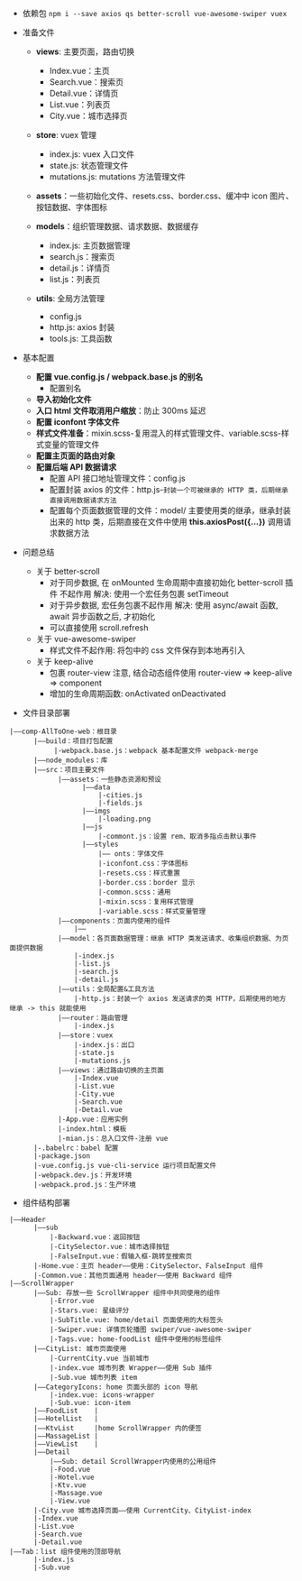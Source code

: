 - 依赖包
  `npm i --save axios qs better-scroll vue-awesome-swiper vuex`

- 准备文件

  - **views**: 主要页面，路由切换

    - Index.vue：主页
    - Search.vue：搜索页
    - Detail.vue：详情页
    - List.vue：列表页
    - City.vue：城市选择页

  - **store**: vuex 管理

    - index.js: vuex 入口文件
    - state.js: 状态管理文件
    - mutations.js: mutations 方法管理文件

  - **assets**：一些初始化文件、resets.css、border.css、缓冲中 icon 图片、按钮数据、字体图标

  - **models**：组织管理数据、请求数据、数据缓存

    - index.js: 主页数据管理
    - search.js：搜索页
    - detail.js：详情页
    - list.js：列表页

  - **utils**: 全局方法管理

    - config.js
    - http.js: axios 封装
    - tools.js: 工具函数

- 基本配置

  - **配置 vue.config.js / webpack.base.js 的别名**
    - 配置别名
  - **导入初始化文件**
  - **入口 html 文件取消用户缩放**：防止 300ms 延迟
  - **配置 iconfont 字体文件**
  - **样式文件准备**：mixin.scss-复用混入的样式管理文件、variable.scss-样式变量的管理文件
  - **配置主页面的路由对象**
  - **配置后端 API 数据请求**
    - 配置 API 接口地址管理文件：config.js
    - 配置封装 axios 的文件：http.js-`封装一个可被继承的 HTTP 类，后期继承直接调用数据请求方法`
    - 配置每个页面数据管理的文件：model/
      主要使用类的继承，继承封装出来的 http 类，后期直接在文件中使用 **this.axiosPost({...})** 调用请求数据方法

- 问题总结

  - 关于 better-scroll
    - 对于同步数据, 在 onMounted 生命周期中直接初始化 better-scroll 插件 不起作用
      解决: 使用一个宏任务包裹 setTimeout
    - 对于异步数据, 宏任务包裹不起作用
      解决: 使用 async/await 函数, await 异步函数之后, 才初始化
    - 可以直接使用 scroll.refresh
  - 关于 vue-awesome-swiper
    - 样式文件不起作用: 将包中的 css 文件保存到本地再引入
  - 关于 keep-alive
    - 包裹 router-view 注意, 结合动态组件使用 router-view => keep-alive => component
    - 增加的生命周期函数: onActivated onDeactivated

- 文件目录部署

```
|——comp-AllToOne-web：根目录
      |——build：项目打包配置
           |-webpack.base.js：webpack 基本配置文件 webpack-merge
      |——node_modules：库
      |——src：项目主要文件
            |——assets：一些静态资源和预设
                  |——data
                      |-cities.js
                      |-fields.js
                  |——imgs
                      |-loading.png
                  |——js
                      |-commont.js：设置 rem、取消多指点击默认事件
                  |——styles
                      |—— onts：字体文件
                      |-iconfont.css：字体图标
                      |-resets.css：样式重置
                      |-border.css：border 显示
                      |-common.scss：通用
                      |-mixin.scss：复用样式管理
                      |-variable.scss：样式变量管理
            |——components：页面内使用的组件
                |——
            |——model：各页面数据管理：继承 HTTP 类发送请求、收集组织数据、为页面提供数据
                |-index.js
                |-list.js
                |-search.js
                |-detail.js
            |——utils：全局配置&工具方法
                |-http.js：封装一个 axios 发送请求的类 HTTP，后期使用的地方 继承 -> this 就能使用
            |——router：路由管理
                |-index.js
            |——store：vuex
                |-index.js：出口
                |-state.js
                |-mutations.js
            |——views：通过路由切换的主页面
                |-Index.vue
                |-List.vue
                |-City.vue
                |-Search.vue
                |-Detail.vue
            |-App.vue：应用实例
            |-index.html：模板
            |-mian.js：总入口文件-注册 vue
      |-.babelrc：babel 配置
      |-package.json
      |-vue.config.js vue-cli-service 运行项目配置文件
      |-webpack.dev.js：开发环境
      |-webpack.prod.js：生产环境
```

- 组件结构部署

```
|——Header
      |——sub
          |-Backward.vue：返回按钮
          |-CitySelector.vue：城市选择按钮
          |-FalseInput.vue：假输入框-跳转至搜索页
      |-Home.vue：主页 header——使用：CitySelector、FalseInput 组件
      |-Common.vue：其他页面通用 header——使用 Backward 组件
|——ScrollWrapper
      |——Sub: 存放一些 ScrollWrapper 组件中共同使用的组件
          |-Error.vue
          |-Stars.vue: 星级评分
          |-SubTitle.vue: home/detail 页面使用的大标签头
          |-Swiper.vue: 详情页轮播图 swiper/vue-awesome-swiper
          |-Tags.vue: home-foodList 组件中使用的标签组件
      |——CityList: 城市页面使用
          |-CurrentCity.vue 当前城市
          |-index.vue 城市列表 Wrapper——使用 Sub 插件
          |-Sub.vue 城市列表 item
      |——CategoryIcons: home 页面头部的 icon 导航
          |-index.vue: icons-wrapper
          |-Sub.vue: icon-item
      |——FoodList    |
      |——HotelList   |
      |——KtvList     |home ScrollWrapper 内的便签
      |——MassageList |
      |——ViewList    |
      |——Detail
          |——Sub: detail ScrollWrapper内使用的公用组件
          |-Food.vue
          |-Hotel.vue
          |-Ktv.vue
          |-Massage.vue
          |-View.vue
      |-City.vue 城市选择页面——使用 CurrentCity、CityList-index
      |-Index.vue
      |-List.vue
      |-Search.vue
      |-Detail.vue
|——Tab：list 组件使用的顶部导航
      |-index.js
      |-Sub.vue
```

